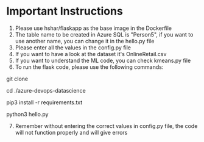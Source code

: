 # Important Instructions
1. Please use hshar/flaskapp as the base image in the Dockerfile
2. The table name to be created in Azure SQL is "Person5", if you want to use another name, you can change it in the hello.py file
3. Please enter all the values in the config.py file
4. If you want to have a look at the dataset it's OnlineRetail.csv
5. If you want to understand the ML code, you can check kmeans.py file
6. To run the flask code, please use the following commands:

git clone <github-link>

cd ./azure-devops-datascience

pip3 install -r requirements.txt

python3 hello.py

7. Remember without entering the correct values in config.py file, the code will not function properly and will give errors
